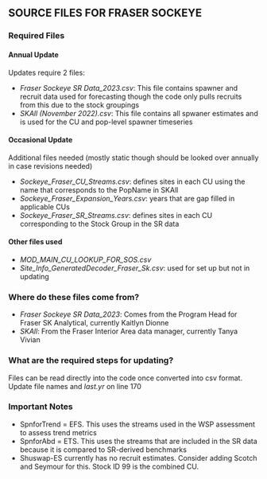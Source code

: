 ## SOURCE FILES FOR FRASER SOCKEYE

### Required Files

#### Annual Update

Updates require 2 files:

* *Fraser Sockeye SR Data_2023.csv*: This file contains spawner and recruit data used for forecasting though the code only pulls recruits from this due to the stock groupings
* *SKAll (November 2022).csv*: This file contains all spwaner estimates and is used for the CU and pop-level spawner timeseries

#### Occasional Update

Additional files needed (mostly static though should be looked over annually in case revisions needed)
* *Sockeye_Fraser_CU_Streams.csv*: defines sites in each CU using the name that corresponds to the PopName in SKAll
* *Sockeye_Fraser_Expansion_Years.csv*: years that are gap filled in applicable CUs
* *Sockeye_Fraser_SR_Streams.csv*: defines sites in each CU corresponding to the Stock Group in the SR data

#### Other files used

* *MOD_MAIN_CU_LOOKUP_FOR_SOS.csv*
* *Site_Info_GeneratedDecoder_Fraser_Sk.csv*: used for set up but not in updating


### Where do these files come from?

* *Fraser Sockeye SR Data_2023*: Comes from the Program Head for Fraser SK Analytical, currently Kaitlyn Dionne
* *SKAll*: From the Fraser Interior Area data manager, currently Tanya Vivian


### What are the required steps for updating?

Files can be read directly into the code once converted into csv format.
Update file names and *last.yr* on line 170


### Important Notes

- SpnforTrend = EFS. This uses the streams used in the WSP assessment to assess trend metrics
- SpnforAbd = ETS. This uses the streams that are included in the SR data because it is compared to SR-derived benchmarks
- Shuswap-ES currently has no recruit estimates. Consider adding Scotch and Seymour for this. Stock ID 99 is the combined CU.



